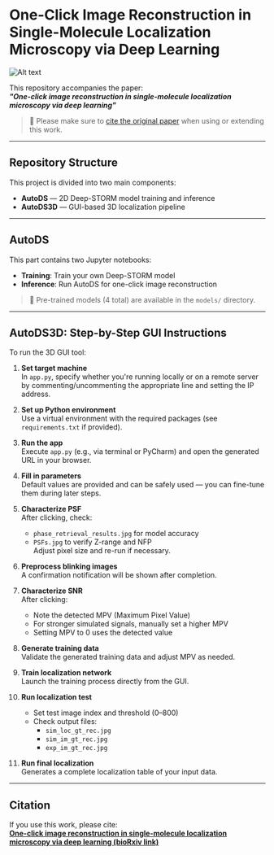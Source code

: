# One-Click Image Reconstruction in Single-Molecule Localization Microscopy via Deep Learning

![Alt text](intro_image.jpg)

This repository accompanies the paper:  
**_"One-click image reconstruction in single-molecule localization microscopy via deep learning"_**

> 📄 Please make sure to [cite the original paper](#citation) when using or extending this work.

---

## Repository Structure

This project is divided into two main components:

- **AutoDS** — 2D Deep-STORM model training and inference  
- **AutoDS3D** — GUI-based 3D localization pipeline

---

## AutoDS

This part contains two Jupyter notebooks:
- **Training**: Train your own Deep-STORM model
- **Inference**: Run AutoDS for one-click image reconstruction

> 🔧 Pre-trained models (4 total) are available in the `models/` directory.

---

## AutoDS3D: Step-by-Step GUI Instructions

To run the 3D GUI tool:

1. **Set target machine**  
   In `app.py`, specify whether you're running locally or on a remote server by commenting/uncommenting the appropriate line and setting the IP address.

2. **Set up Python environment**  
   Use a virtual environment with the required packages (see `requirements.txt` if provided).

3. **Run the app**  
   Execute `app.py` (e.g., via terminal or PyCharm) and open the generated URL in your browser.

4. **Fill in parameters**  
   Default values are provided and can be safely used — you can fine-tune them during later steps.

5. **Characterize PSF**  
   After clicking, check:
   - `phase_retrieval_results.jpg` for model accuracy
   - `PSFs.jpg` to verify Z-range and NFP  
   Adjust pixel size and re-run if necessary.

6. **Preprocess blinking images**  
   A confirmation notification will be shown after completion.

7. **Characterize SNR**  
   After clicking:
   - Note the detected MPV (Maximum Pixel Value)
   - For stronger simulated signals, manually set a higher MPV
   - Setting MPV to 0 uses the detected value

8. **Generate training data**  
   Validate the generated training data and adjust MPV as needed.

9. **Train localization network**  
   Launch the training process directly from the GUI.

10. **Run localization test**  
    - Set test image index and threshold (0–800)
    - Check output files:
      - `sim_loc_gt_rec.jpg`
      - `sim_im_gt_rec.jpg`
      - `exp_im_gt_rec.jpg`

11. **Run final localization**  
    Generates a complete localization table of your input data.

---

## Citation

If you use this work, please cite:  
**[One-click image reconstruction in single-molecule localization microscopy via deep learning (bioRxiv link)](LINK_HERE)**
